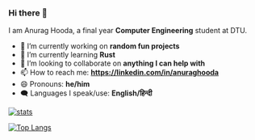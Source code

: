 ### Hi there 👋

I am Anurag Hooda, a final year **Computer Engineering** student at DTU.

- 🔭 I’m currently working on **random fun projects**
- 🌱 I’m currently learning **Rust**
- 👯 I’m looking to collaborate on **anything I can help with**
- 📫 How to reach me: **https://linkedin.com/in/anuraghooda**
- 😄 Pronouns: **he/him**
- 🗨️ Languages I speak/use: **English/हिन्दी**

[![stats](https://github-readme-stats.vercel.app/api?username=specdrake&theme=github_dark&show_icons=true&count_private=true)](https://github.com/anuraghazra/github-readme-stats)

[![Top Langs](https://github-readme-stats.vercel.app/api/top-langs/?username=specdrake&langs_count=7&hide=QMake,CMake,M4,CSS,AMPL,HTML&exclude_repo=My-work-ros,ERC-Remote-Navigation,papercolor-theme,ROS-Packages,InfernoAutoModels,model,coding-interview-university,InstaPy,specdrake.github.io&show_icons=true&theme=github_dark)](https://github.com/anuraghazra/github-readme-stats)
